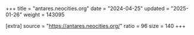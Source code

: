 +++
title = "antares.neocities.org"
date = "2024-04-25"
updated = "2025-01-26"
weight = 143095

[extra]
source = "https://antares.neocities.org/"
ratio = 96
size = 140
+++
